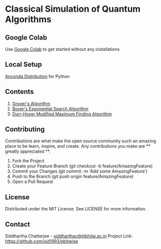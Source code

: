 # Classical Simulation of Quantum Algorithms

## Google Colab

Use [Google Colab](https://colab.research.google.com/) to get started without any installations

## Local Setup

[Anconda Distribution](https://www.anaconda.com/distribution/) for Python

## Contents

1. [Grover's Algorithm](https://dl.acm.org/doi/pdf/10.1145/237814.237866?casa_token=0lkeKNhVZ_kAAAAA:WEVM1nbn1g_zK50NHKlh7sTPogFaiBrDrntJ1JznQOhsuB4RIgxE2t5_M3Zd930sCWq2nIZqn-W3Zg)
2. [Boyer's Exponential Search Algorithm](https://arxiv.org/pdf/quant-ph/9605034)
3. [Durr-Hoyer Modified Maximum Finding Algorithm](https://arxiv.org/pdf/quant-ph/9607014)

## Contributing

Contributions are what make the open source community such an amazing place to be learn, inspire, and create. Any contributions you make are ** greatly appreciated **.

1. Fork the Project
2. Create your Feature Branch (git checkout -b feature/AmazingFeature)
3. Commit your Changes (git commit -m 'Add some AmazingFeature')
4. Push to the Branch (git push origin feature/AmazingFeature)
5. Open a Pull Request

## License

Distributed under the MIT License. See LICENSE for more information.

## Contact

Siddhartha Chatterjee - siddharthac@iitbhilai.ac.in
Project Link: https://github.com/sid1993/qbitwise
